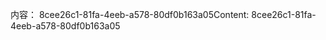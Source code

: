 <span data-ttu-id="1037b-101">内容： 8cee26c1-81fa-4eeb-a578-80df0b163a05</span><span class="sxs-lookup"><span data-stu-id="1037b-101">Content: 8cee26c1-81fa-4eeb-a578-80df0b163a05</span></span>